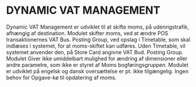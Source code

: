 # DYNAMIC VAT MANAGEMENT
Dynamic VAT Management er udviklet til at skifte moms, på udenrigstrafik, afhængig af destination. 
Modulet skifter moms, ved at ændre POS transaktionernes VAT Bus. Posting Group, ved opslag i Timetable, som skal indlæses i systemet, for at moms-skiftet kan udføres.
Uden Timetable, vil systemet anvender den, på Store Card angivne VAT Bud. Posting Group.
Modulet Giver ikke umiddelbart mulighed for ændring af dimensioner eller andre parametre, som ikke er styret af Moms bogføringsgruppen.
Modulet er udviklet på engelsk og dansk oversættelse er pt. ikke tilgængelig.
Ingen behov for Opgave-kø til opdatering af moms.


